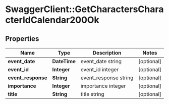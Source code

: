 # SwaggerClient::GetCharactersCharacterIdCalendar200Ok

## Properties
Name | Type | Description | Notes
------------ | ------------- | ------------- | -------------
**event_date** | **DateTime** | event_date string | [optional] 
**event_id** | **Integer** | event_id integer | [optional] 
**event_response** | **String** | event_response string | [optional] 
**importance** | **Integer** | importance integer | [optional] 
**title** | **String** | title string | [optional] 


